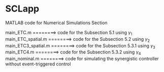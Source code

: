 # SCLapp
MATLAB code for Numerical Simulations Section

main_ETC.m            ========>     code for the Subsection 5.1 using $\gamma_1$<br>
main_ETC_spatial.m    ========>     code for the Subsection 5.2 using $\gamma_2$<br>
main_ETC3_spatial.m   ========>     code for the Subsection 5.3.1 using $\gamma_3$<br>
main_ETC4.m           ========>     code for the Subsection 5.3.2 using $\gamma_4$<br>
main_nominal.m        ========>     code for simulating the synergistic controller without event-triggered control
